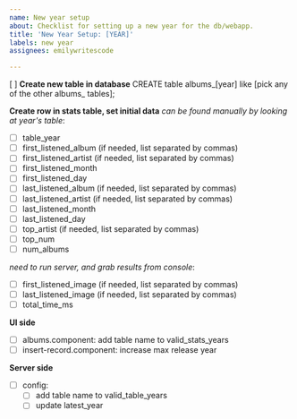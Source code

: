 ```yaml
---
name: New year setup
about: Checklist for setting up a new year for the db/webapp.
title: 'New Year Setup: [YEAR]'
labels: new year
assignees: emilywritescode

---
```


[ ] **Create new table in database**
CREATE table albums\_[year] like [pick any of the other albums\_ tables];

**Create row in stats table, set initial data**
*can be found manually by looking at year's table*:
- [ ] table_year
- [ ] first_listened_album (if needed, list separated by commas)
- [ ] first_listened_artist (if needed, list separated by commas)
- [ ] first_listened_month
- [ ] first_listened_day
- [ ] last_listened_album (if needed, list separated by commas)
- [ ] last_listened_artist (if needed, list separated by commas)
- [ ] last_listened_month
- [ ] last_listened_day
- [ ] top_artist (if needed, list separated by commas)
- [ ] top_num
- [ ] num_albums

*need to run server, and grab results from console*:
- [ ] first_listened_image (if needed, list separated by commas)
- [ ] last_listened_image (if needed, list separated by commas)
- [ ] total_time_ms

**UI side**
- [ ] albums.component: add table name to valid_stats_years
- [ ] insert-record.component: increase max release year

**Server side**
- [ ] config: 
  - [ ] add table name to valid_table_years
  - [ ] update latest_year
